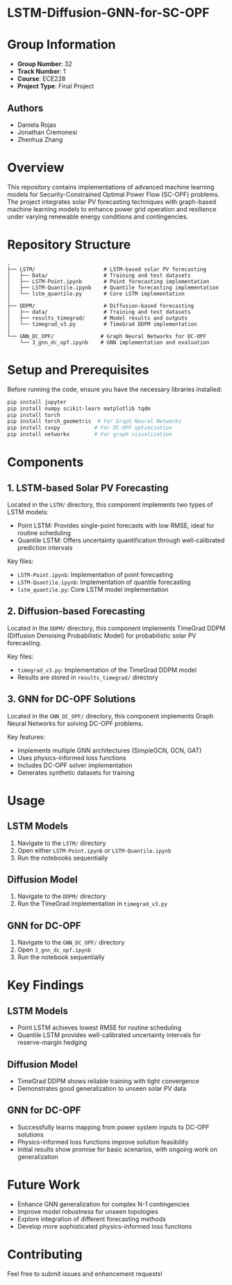 # LSTM-Diffusion-GNN-for-SC-OPF

# Group Information
- **Group Number**: 32
- **Track Number**: 1
- **Course**: ECE228
- **Project Type**: Final Project

## Authors
- Daniela Rojas
- Jonathan Cremonesi
- Zhenhua Zhang

# Overview
This repository contains implementations of advanced machine learning models for Security-Constrained Optimal Power Flow (SC-OPF) problems. The project integrates solar PV forecasting techniques with graph-based machine learning models to enhance power grid operation and resilience under varying renewable energy conditions and contingencies.

# Repository Structure
```
.
├── LSTM/                      # LSTM-based solar PV forecasting
│   ├── Data/                  # Training and test datasets
│   ├── LSTM-Point.ipynb       # Point forecasting implementation
│   ├── LSTM-Quantile.ipynb    # Quantile forecasting implementation
│   └── lstm_quantile.py       # Core LSTM implementation
│
├── DDPM/                      # Diffusion-based forecasting
│   ├── data/                  # Training and test datasets
│   ├── results_timegrad/      # Model results and outputs
│   └── timegrad_v3.py         # TimeGrad DDPM implementation
│
└── GNN_DC_OPF/               # Graph Neural Networks for DC-OPF
    └── 3_gnn_dc_opf.ipynb    # GNN implementation and evaluation
```

# Setup and Prerequisites
Before running the code, ensure you have the necessary libraries installed:

```bash
pip install jupyter
pip install numpy scikit-learn matplotlib tqdm
pip install torch 
pip install torch_geometric  # For Graph Neural Networks
pip install cvxpy           # For DC-OPF optimization
pip install networkx        # For graph visualization
```

# Components

## 1. LSTM-based Solar PV Forecasting
Located in the `LSTM/` directory, this component implements two types of LSTM models:
- Point LSTM: Provides single-point forecasts with low RMSE, ideal for routine scheduling
- Quantile LSTM: Offers uncertainty quantification through well-calibrated prediction intervals

Key files:
- `LSTM-Point.ipynb`: Implementation of point forecasting
- `LSTM-Quantile.ipynb`: Implementation of quantile forecasting
- `lstm_quantile.py`: Core LSTM model implementation

## 2. Diffusion-based Forecasting
Located in the `DDPM/` directory, this component implements TimeGrad DDPM (Diffusion Denoising Probabilistic Model) for probabilistic solar PV forecasting.

Key files:
- `timegrad_v3.py`: Implementation of the TimeGrad DDPM model
- Results are stored in `results_timegrad/` directory

## 3. GNN for DC-OPF Solutions
Located in the `GNN_DC_OPF/` directory, this component implements Graph Neural Networks for solving DC-OPF problems.

Key features:
- Implements multiple GNN architectures (SimpleGCN, GCN, GAT)
- Uses physics-informed loss functions
- Includes DC-OPF solver implementation
- Generates synthetic datasets for training

# Usage

## LSTM Models
1. Navigate to the `LSTM/` directory
2. Open either `LSTM-Point.ipynb` or `LSTM-Quantile.ipynb`
3. Run the notebooks sequentially

## Diffusion Model
1. Navigate to the `DDPM/` directory
2. Run the TimeGrad implementation in `timegrad_v3.py`

## GNN for DC-OPF
1. Navigate to the `GNN_DC_OPF/` directory
2. Open `3_gnn_dc_opf.ipynb`
3. Run the notebook sequentially

# Key Findings

## LSTM Models
- Point LSTM achieves lowest RMSE for routine scheduling
- Quantile LSTM provides well-calibrated uncertainty intervals for reserve-margin hedging

## Diffusion Model
- TimeGrad DDPM shows reliable training with tight convergence
- Demonstrates good generalization to unseen solar PV data

## GNN for DC-OPF
- Successfully learns mapping from power system inputs to DC-OPF solutions
- Physics-informed loss functions improve solution feasibility
- Initial results show promise for basic scenarios, with ongoing work on generalization

# Future Work
- Enhance GNN generalization for complex N-1 contingencies
- Improve model robustness for unseen topologies
- Explore integration of different forecasting methods
- Develop more sophisticated physics-informed loss functions

# Contributing
Feel free to submit issues and enhancement requests!

